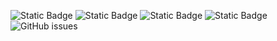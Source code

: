 ![Static Badge](https://img.shields.io/badge/blacklists-60-000000) ![Static Badge](https://img.shields.io/badge/blacklisted-2498674-cc0000) ![Static Badge](https://img.shields.io/badge/whitelisted-2244-00CC00) ![Static Badge](https://img.shields.io/badge/streaming_blacklist-28107-000000) ![GitHub issues](https://img.shields.io/github/issues/fabriziosalmi/blacklists)
